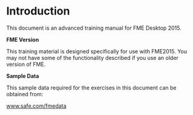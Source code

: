 # Introduction

This document is an advanced training manual for FME Desktop 2015.

**FME Version**

This training material is designed specifically for use with FME2015. You may not have some of the functionality described if you use an older version of FME.

**Sample Data**

This sample data required for the exercises in this document can be obtained from:

www.safe.com/fmedata